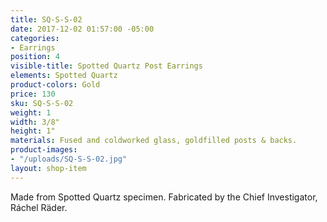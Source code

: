 ```yaml
---
title: SQ-S-S-02
date: 2017-12-02 01:57:00 -05:00
categories:
- Earrings
position: 4
visible-title: Spotted Quartz Post Earrings
elements: Spotted Quartz
product-colors: Gold
price: 130
sku: SQ-S-S-02
weight: 1
width: 3/8"
height: 1"
materials: Fused and coldworked glass, goldfilled posts & backs.
product-images:
- "/uploads/SQ-S-S-02.jpg"
layout: shop-item
---
```


Made from Spotted Quartz specimen. Fabricated by the Chief Investigator, Ráchel Räder.
